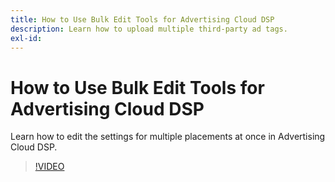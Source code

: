 ```yaml
---
title: How to Use Bulk Edit Tools for Advertising Cloud DSP
description: Learn how to upload multiple third-party ad tags.
exl-id: 
---
```

# How to Use Bulk Edit Tools for Advertising Cloud DSP

Learn how to edit the settings for multiple placements at once in Advertising Cloud DSP.

>[!VIDEO]()
